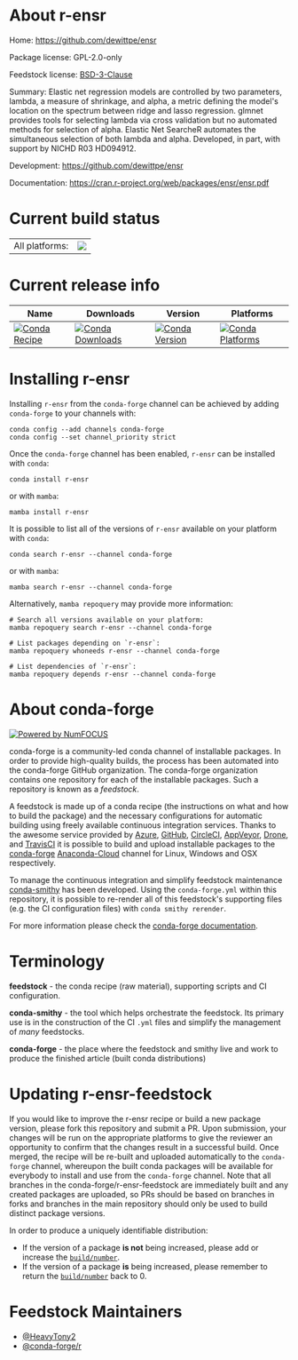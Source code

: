 About r-ensr
============

Home: https://github.com/dewittpe/ensr

Package license: GPL-2.0-only

Feedstock license: [BSD-3-Clause](https://github.com/conda-forge/r-ensr-feedstock/blob/main/LICENSE.txt)

Summary: Elastic net regression models are controlled by two parameters, lambda, a measure of shrinkage, and alpha, a metric defining the model's location on the spectrum between ridge and lasso regression. glmnet provides tools for selecting lambda via cross validation but no automated methods for selection of alpha.  Elastic Net SearcheR automates the simultaneous selection of both lambda and alpha. Developed, in part, with support by NICHD R03 HD094912.

Development: https://github.com/dewittpe/ensr

Documentation: https://cran.r-project.org/web/packages/ensr/ensr.pdf

Current build status
====================


<table><tr><td>All platforms:</td>
    <td>
      <a href="https://dev.azure.com/conda-forge/feedstock-builds/_build/latest?definitionId=16146&branchName=main">
        <img src="https://dev.azure.com/conda-forge/feedstock-builds/_apis/build/status/r-ensr-feedstock?branchName=main">
      </a>
    </td>
  </tr>
</table>

Current release info
====================

| Name | Downloads | Version | Platforms |
| --- | --- | --- | --- |
| [![Conda Recipe](https://img.shields.io/badge/recipe-r--ensr-green.svg)](https://anaconda.org/conda-forge/r-ensr) | [![Conda Downloads](https://img.shields.io/conda/dn/conda-forge/r-ensr.svg)](https://anaconda.org/conda-forge/r-ensr) | [![Conda Version](https://img.shields.io/conda/vn/conda-forge/r-ensr.svg)](https://anaconda.org/conda-forge/r-ensr) | [![Conda Platforms](https://img.shields.io/conda/pn/conda-forge/r-ensr.svg)](https://anaconda.org/conda-forge/r-ensr) |

Installing r-ensr
=================

Installing `r-ensr` from the `conda-forge` channel can be achieved by adding `conda-forge` to your channels with:

```
conda config --add channels conda-forge
conda config --set channel_priority strict
```

Once the `conda-forge` channel has been enabled, `r-ensr` can be installed with `conda`:

```
conda install r-ensr
```

or with `mamba`:

```
mamba install r-ensr
```

It is possible to list all of the versions of `r-ensr` available on your platform with `conda`:

```
conda search r-ensr --channel conda-forge
```

or with `mamba`:

```
mamba search r-ensr --channel conda-forge
```

Alternatively, `mamba repoquery` may provide more information:

```
# Search all versions available on your platform:
mamba repoquery search r-ensr --channel conda-forge

# List packages depending on `r-ensr`:
mamba repoquery whoneeds r-ensr --channel conda-forge

# List dependencies of `r-ensr`:
mamba repoquery depends r-ensr --channel conda-forge
```


About conda-forge
=================

[![Powered by
NumFOCUS](https://img.shields.io/badge/powered%20by-NumFOCUS-orange.svg?style=flat&colorA=E1523D&colorB=007D8A)](https://numfocus.org)

conda-forge is a community-led conda channel of installable packages.
In order to provide high-quality builds, the process has been automated into the
conda-forge GitHub organization. The conda-forge organization contains one repository
for each of the installable packages. Such a repository is known as a *feedstock*.

A feedstock is made up of a conda recipe (the instructions on what and how to build
the package) and the necessary configurations for automatic building using freely
available continuous integration services. Thanks to the awesome service provided by
[Azure](https://azure.microsoft.com/en-us/services/devops/), [GitHub](https://github.com/),
[CircleCI](https://circleci.com/), [AppVeyor](https://www.appveyor.com/),
[Drone](https://cloud.drone.io/welcome), and [TravisCI](https://travis-ci.com/)
it is possible to build and upload installable packages to the
[conda-forge](https://anaconda.org/conda-forge) [Anaconda-Cloud](https://anaconda.org/)
channel for Linux, Windows and OSX respectively.

To manage the continuous integration and simplify feedstock maintenance
[conda-smithy](https://github.com/conda-forge/conda-smithy) has been developed.
Using the ``conda-forge.yml`` within this repository, it is possible to re-render all of
this feedstock's supporting files (e.g. the CI configuration files) with ``conda smithy rerender``.

For more information please check the [conda-forge documentation](https://conda-forge.org/docs/).

Terminology
===========

**feedstock** - the conda recipe (raw material), supporting scripts and CI configuration.

**conda-smithy** - the tool which helps orchestrate the feedstock.
                   Its primary use is in the construction of the CI ``.yml`` files
                   and simplify the management of *many* feedstocks.

**conda-forge** - the place where the feedstock and smithy live and work to
                  produce the finished article (built conda distributions)


Updating r-ensr-feedstock
=========================

If you would like to improve the r-ensr recipe or build a new
package version, please fork this repository and submit a PR. Upon submission,
your changes will be run on the appropriate platforms to give the reviewer an
opportunity to confirm that the changes result in a successful build. Once
merged, the recipe will be re-built and uploaded automatically to the
`conda-forge` channel, whereupon the built conda packages will be available for
everybody to install and use from the `conda-forge` channel.
Note that all branches in the conda-forge/r-ensr-feedstock are
immediately built and any created packages are uploaded, so PRs should be based
on branches in forks and branches in the main repository should only be used to
build distinct package versions.

In order to produce a uniquely identifiable distribution:
 * If the version of a package **is not** being increased, please add or increase
   the [``build/number``](https://docs.conda.io/projects/conda-build/en/latest/resources/define-metadata.html#build-number-and-string).
 * If the version of a package **is** being increased, please remember to return
   the [``build/number``](https://docs.conda.io/projects/conda-build/en/latest/resources/define-metadata.html#build-number-and-string)
   back to 0.

Feedstock Maintainers
=====================

* [@HeavyTony2](https://github.com/HeavyTony2/)
* [@conda-forge/r](https://github.com/conda-forge/r/)

